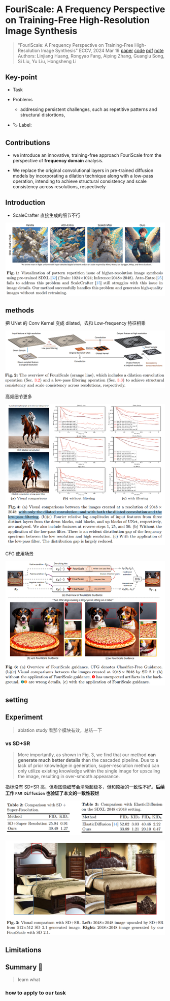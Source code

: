 # FouriScale: A Frequency Perspective on Training-Free High-Resolution Image Synthesis

> "FouriScale: A Frequency Perspective on Training-Free High-Resolution Image Synthesis" ECCV, 2024 Mar 19
> [paper](http://arxiv.org/abs/2403.12963v1) [code](https://github.com/LeonHLJ/FouriScale.) [pdf](./2024_03_ECCV_FouriScale--A-Frequency-Perspective-on-Training-Free-High-Resolution-Image-Synthesis.pdf) [note](./2024_03_ECCV_FouriScale--A-Frequency-Perspective-on-Training-Free-High-Resolution-Image-Synthesis_Note.md)
> Authors: Linjiang Huang, Rongyao Fang, Aiping Zhang, Guanglu Song, Si Liu, Yu Liu, Hongsheng Li

## Key-point

- Task
- Problems
  - addressing persistent challenges, such as repetitive patterns and structural distortions,

- :label: Label:

## Contributions

- we introduce an innovative, training-free approach FouriScale from the perspective of **frequency domain** analysis.

- We replace the original convolutional layers in pre-trained diffusion models by incorporating a dilation technique along with a low-pass operation, intending to achieve structural consistency and scale consistency across resolutions, respectively



## Introduction

- ScaleCrafter 直接生成的细节不行

![fig1](docs/2024_03_ECCV_FouriScale--A-Frequency-Perspective-on-Training-Free-High-Resolution-Image-Synthesis_Note/fig1.png)





## methods

把 UNet 的 Conv Kernel 变成 dilated，去和 Low-frequency 特征相乘

![fig2](docs/2024_03_ECCV_FouriScale--A-Frequency-Perspective-on-Training-Free-High-Resolution-Image-Synthesis_Note/fig2.png)



高频细节更多

![fig4](docs/2024_03_ECCV_FouriScale--A-Frequency-Perspective-on-Training-Free-High-Resolution-Image-Synthesis_Note/fig4.png)



CFG 使用场景

![fig6](docs/2024_03_ECCV_FouriScale--A-Frequency-Perspective-on-Training-Free-High-Resolution-Image-Synthesis_Note/fig6.png)



## setting

## Experiment

> ablation study 看那个模块有效，总结一下



### vs SD+SR

> More importantly, as shown in Fig. 3, we find that our method **can generate much better details** than the cascaded pipeline. Due to a lack of prior knowledge in generation, super-resolution method can only utilize existing knowledge within the single image for upscaling the image, resulting in over-smooth appearance.

指标没有 SD+SR 高，但看图像细节会清晰超级多，但和原始的一致性不好。**后续工作 `FAM Diffusion` 也验证了本文的一致性较烂**

![tb2](docs/2024_03_ECCV_FouriScale--A-Frequency-Perspective-on-Training-Free-High-Resolution-Image-Synthesis_Note/tb2.png)



![fig3](docs/2024_03_ECCV_FouriScale--A-Frequency-Perspective-on-Training-Free-High-Resolution-Image-Synthesis_Note/fig3.png)



## Limitations

## Summary :star2:

> learn what

### how to apply to our task

